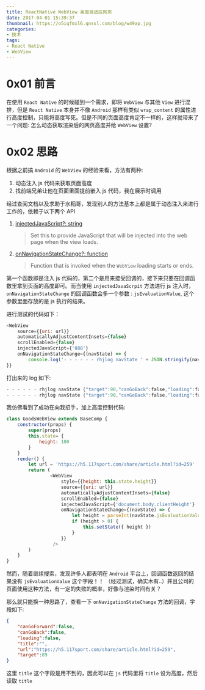```yaml
---
title: ReactNative WebView 高度自适应网页
date: 2017-04-01 15:39:37
thumbnail: https://o5iqfmxl6.qnssl.com/blog/w49ap.jpg
categories:
- 技术
tags:
- React Native
- WebView
---
```


# 0x01 前言

在使用 `React Native` 的时候碰到一个需求，即将 `WebView` 与其他 `View` 进行混排，但是 `React Native` 本身并不像 `Android` 那样有类似 `wrap_content` 的属性进行高度控制，只能将高度写死。但是不同的页面高度肯定不一样的，这样就带来了一个问题: 怎么动态获取渲染后的网页高度并给 `WebView` 设置?

# 0x02 思路

根据之前搞 `Android` 的 `WebView` 的经验来看，方法有两种:

1.  动态注入 js 代码来获取页面高度
2.  找前端兄弟让他在页面里面提前嵌入 js 代码，我在展示时调用

经过查阅文档以及求助于水稻哥，发现别人的方法基本上都是属于动态注入来进行工作的，依赖于以下两个 API
1. [injectedJavaScript?: string](http://facebook.github.io/react-native/releases/0.42/docs/webview.html#injectedjavascript)

   > Set this to provide JavaScript that will be injected into the web page when the view loads.

2. [onNavigationStateChange?: function](http://facebook.github.io/react-native/releases/0.42/docs/webview.html#onnavigationstatechange)

   > Function that is invoked when the `WebView` loading starts or ends.

第一个函数即是注入 js 代码的，第二个是用来接受回调的，接下来只要在回调函数里拿到页面的高度即可。而当使用 `injectedJavaScrpit` 方法进行 js 注入时，`onNavigationStateChange` 的回调函数会多一个参数 : `jsEvaluationValue`, 这个参数里面存放的是 js 执行的结果。

进行测试的代码如下：

``` javascript
<WebView
	source={{uri: url}}
	automaticallyAdjustContentInsets={false}
	scrollEnabled={false}
	injectedJavaScript={'888'}
	onNavigationStateChange={(navState) => {
		console.log('- - - - - - rhjlog navState ' + JSON.stringify(navState));
}}
```

打出来的 log 如下:

``` verilog
- - - - - - rhjlog navState {"target":90,"canGoBack":false,"loading":false,"title":"","canGoForward":false,"navigationType":"other","url":"https://h5.117sport.com/share/article.html?id=259"}
- - - - - - rhjlog navState {"target":90,"canGoBack":false,"loading":false,"title":"蜂潮运动","canGoForward":false,"jsEvaluationValue":"888","url":"https://h5.117sport.com/share/article.html?id=259"}
```

我仿佛看到了成功在向我招手，加上高度控制代码:

``` javascript
class GoodsWebView extends BaseComp {
    constructor(props) {
        super(props)
        this.state= {
            height: 100
        }
    }
    render() {
        let url = 'https://h5.117sport.com/share/article.html?id=259'
        return (
                <WebView
                    style={{height: this.state.height}}
                    source={{uri: url}}
                    automaticallyAdjustContentInsets={false}
                    scrollEnabled={false}
                    injectedJavaScript={'document.body.clientHeight'}
                    onNavigationStateChange={(navState) => {
                        let height = parseInt(navState.jsEvaluationValue)
                        if (height > 0) {
                            this.setState({ height })
                        }
                    }}
                 />
        )
    }
}
```



然而，随着继续搜索，发现许多人都表明在 `Android` 平台上，回调函数返回的结果没有 `jsEvaluationValue` 这个字段！！ （经过测试，确实木有..）并且公司的页面使用这种方法，有一定的失败的概率，好像与渲染时间有关？

那么就只能换一种思路了，查看一下 `onNavigationStateChange` 方法的回调，字段如下:

``` json
{
    "canGoForward":false,
    "canGoBack":false,
    "loading":false,
    "title":"",
    "url":"https://h5.117sport.com/share/article.html?id=259",
    "target":89
}
```

这里 `title` 这个字段是用不到的，因此可以在 `js` 代码里将 `title` 设为高度，然后读取 `title`